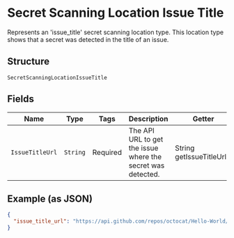 
# Secret Scanning Location Issue Title

Represents an 'issue_title' secret scanning location type. This location type shows that a secret was detected in the title of an issue.

## Structure

`SecretScanningLocationIssueTitle`

## Fields

| Name | Type | Tags | Description | Getter | Setter |
|  --- | --- | --- | --- | --- | --- |
| `IssueTitleUrl` | `String` | Required | The API URL to get the issue where the secret was detected. | String getIssueTitleUrl() | setIssueTitleUrl(String issueTitleUrl) |

## Example (as JSON)

```json
{
  "issue_title_url": "https://api.github.com/repos/octocat/Hello-World/issues/1347"
}
```


